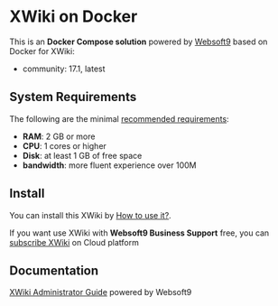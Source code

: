 # XWiki on Docker  

This is an **Docker Compose solution** powered by [Websoft9](https://www.websoft9.com) based on Docker for XWiki:


 - community:  17.1, latest


## System Requirements

The following are the minimal [recommended requirements](https://github.com/xwiki-contrib/docker-xwiki/blob/master/README.md):

* **RAM**: 2 GB or more
* **CPU**: 1 cores or higher
* **Disk**: at least 1 GB of free space
* **bandwidth**: more fluent experience over 100M  

## Install

You can install this XWiki by [How to use it?](https://github.com/Websoft9/docker-library#how-to-use-it).   

If you want use XWiki with **Websoft9 Business Support** free, you can [subscribe XWiki](https://www.websoft9.com/apps) on Cloud platform

## Documentation

[XWiki Administrator Guide](https://support.websoft9.com/docs/xwiki) powered by Websoft9